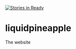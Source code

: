 [![Stories in Ready](https://badge.waffle.io/liquidpineapple/liquidpineapple.png?label=ready&title=Ready)](https://waffle.io/liquidpineapple/liquidpineapple)
# liquidpineapple
The website
